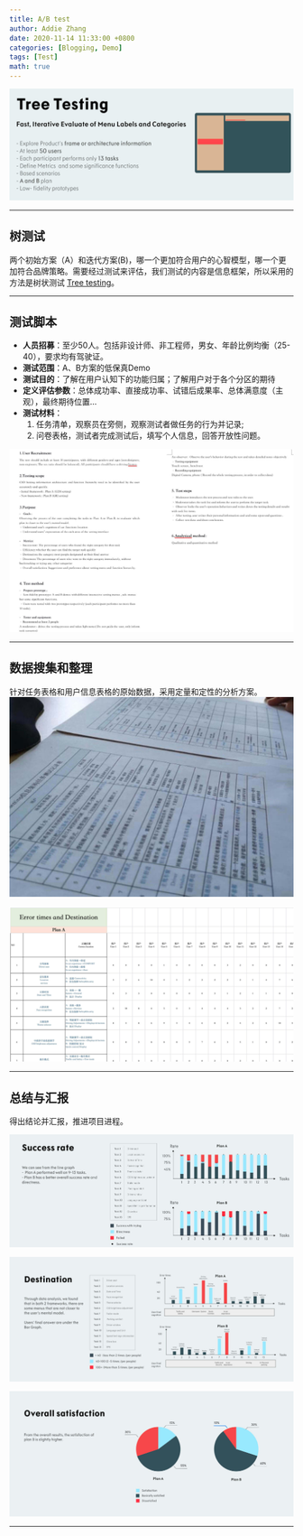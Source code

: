 ```yaml
---
title: A/B test
author: Addie Zhang
date: 2020-11-14 11:33:00 +0800
categories: [Blogging, Demo]
tags: [Test]
math: true
---
```

![tree](/assets/img/sample/02_tree_test/0_tree.png)

---

## 树测试

两个初始方案（A）和迭代方案(B)，哪一个更加符合用户的心智模型，哪一个更加符合品牌策略。需要经过测试来评估，我们测试的内容是信息框架，所以采用的方法是树状测试 [Tree testing](https://www.nngroup.com/articles/tree-testing/)。

---

## 测试脚本
- **人员招募**：至少50人。包括非设计师、非工程师，男女、年龄比例均衡（25-40），要求均有驾驶证。
- **测试范围**：A、B方案的低保真Demo
- **测试目的**：了解在用户认知下的功能归属；了解用户对于各个分区的期待
- **定义评估参数**：总体成功率、直接成功率、试错后成果率、总体满意度（主观），最终期待位置...
- **测试材料**：
  1. 任务清单，观察员在旁侧，观察测试者做任务的行为并记录;
  2. 问卷表格，测试者完成测试后，填写个人信息，回答开放性问题。 

 ![prepare](/assets/img/sample/02_tree_test/1_prepare.png)

---

## 数据搜集和整理

针对任务表格和用户信息表格的原始数据，采用定量和定性的分析方案。
 ![progress](/assets/img/sample/02_tree_test/2_progess.png)
 
 ![data](/assets/img/sample/02_tree_test/3_raw_data.png)

---


## 总结与汇报

得出结论并汇报，推进项目进程。

![report](/assets/img/sample/02_tree_test/4_report.png)

![report](/assets/img/sample/02_tree_test/4_report2.png)

![report](/assets/img/sample/02_tree_test/4_report3.png)

---

